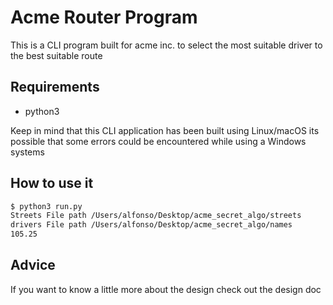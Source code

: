 # Acme Router Program

This is a CLI program built for acme inc. to select the most suitable driver
to the best suitable route

## Requirements

* python3

Keep in mind that this CLI application has been built using Linux/macOS its possible
that some errors could be encountered while using a Windows systems

## How to use it

```bash
$ python3 run.py
Streets File path /Users/alfonso/Desktop/acme_secret_algo/streets
drivers File path /Users/alfonso/Desktop/acme_secret_algo/names
105.25
```

## Advice

If you want to know a little more about the design check out the design doc